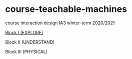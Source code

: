 # course-teachable-machines
course interaction design IA3 winter-term 2020/2021

[Block I (EXPLORE)](https://github.com/HybridThingsLab/course-teachable-machines/tree/master/Block_I)

Block II (UNDERSTAND)

Block III (PHYSICAL)

